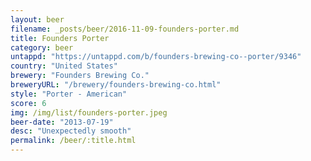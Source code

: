 ```yaml
---
layout: beer
filename: _posts/beer/2016-11-09-founders-porter.md
title: Founders Porter
category: beer
untappd: "https://untappd.com/b/founders-brewing-co--porter/9346"
country: "United States"
brewery: "Founders Brewing Co."
breweryURL: "/brewery/founders-brewing-co.html"
style: "Porter - American"
score: 6
img: /img/list/founders-porter.jpeg
beer-date: "2013-07-19"
desc: "Unexpectedly smooth"
permalink: /beer/:title.html
---
```

